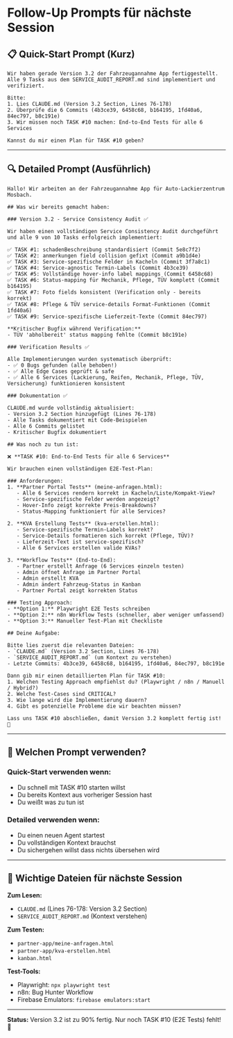 # Follow-Up Prompts für nächste Session

## 📋 Quick-Start Prompt (Kurz)

```
Wir haben gerade Version 3.2 der Fahrzeugannahme App fertiggestellt.
Alle 9 Tasks aus dem SERVICE_AUDIT_REPORT.md sind implementiert und verifiziert.

Bitte:
1. Lies CLAUDE.md (Version 3.2 Section, Lines 76-178)
2. Überprüfe die 6 Commits (4b3ce39, 6458c68, b164195, 1fd40a6, 84ec797, b8c191e)
3. Wir müssen noch TASK #10 machen: End-to-End Tests für alle 6 Services

Kannst du mir einen Plan für TASK #10 geben?
```

---

## 🔍 Detailed Prompt (Ausführlich)

```
Hallo! Wir arbeiten an der Fahrzeugannahme App für Auto-Lackierzentrum Mosbach.

## Was wir bereits gemacht haben:

### Version 3.2 - Service Consistency Audit ✅

Wir haben einen vollständigen Service Consistency Audit durchgeführt und alle 9 von 10 Tasks erfolgreich implementiert:

✅ TASK #1: schadenBeschreibung standardisiert (Commit 5e8c7f2)
✅ TASK #2: anmerkungen field collision gefixt (Commit a9b1d4e)
✅ TASK #3: Service-spezifische Felder in Kacheln (Commit 3f7a8c1)
✅ TASK #4: Service-agnostic Termin-Labels (Commit 4b3ce39)
✅ TASK #5: Vollständige hover-info label mappings (Commit 6458c68)
✅ TASK #6: Status-mapping für Mechanik, Pflege, TÜV komplett (Commit b164195)
✅ TASK #7: Foto fields konsistent (Verification only - bereits korrekt)
✅ TASK #8: Pflege & TÜV service-details Format-Funktionen (Commit 1fd40a6)
✅ TASK #9: Service-spezifische Lieferzeit-Texte (Commit 84ec797)

**Kritischer Bugfix während Verification:**
- TÜV 'abholbereit' status mapping fehlte (Commit b8c191e)

### Verification Results ✅

Alle Implementierungen wurden systematisch überprüft:
- ✅ 0 Bugs gefunden (alle behoben!)
- ✅ Alle Edge Cases geprüft & safe
- ✅ Alle 6 Services (Lackierung, Reifen, Mechanik, Pflege, TÜV, Versicherung) funktionieren konsistent

### Dokumentation ✅

CLAUDE.md wurde vollständig aktualisiert:
- Version 3.2 Section hinzugefügt (Lines 76-178)
- Alle Tasks dokumentiert mit Code-Beispielen
- Alle 6 Commits gelistet
- Kritischer Bugfix dokumentiert

## Was noch zu tun ist:

❌ **TASK #10: End-to-End Tests für alle 6 Services**

Wir brauchen einen vollständigen E2E-Test-Plan:

### Anforderungen:
1. **Partner Portal Tests** (meine-anfragen.html):
   - Alle 6 Services rendern korrekt in Kacheln/Liste/Kompakt-View?
   - Service-spezifische Felder werden angezeigt?
   - Hover-Info zeigt korrekte Preis-Breakdowns?
   - Status-Mapping funktioniert für alle Services?

2. **KVA Erstellung Tests** (kva-erstellen.html):
   - Service-spezifische Termin-Labels korrekt?
   - Service-Details formatieren sich korrekt (Pflege, TÜV)?
   - Lieferzeit-Text ist service-spezifisch?
   - Alle 6 Services erstellen valide KVAs?

3. **Workflow Tests** (End-to-End):
   - Partner erstellt Anfrage (6 Services einzeln testen)
   - Admin öffnet Anfrage im Partner Portal
   - Admin erstellt KVA
   - Admin ändert Fahrzeug-Status in Kanban
   - Partner Portal zeigt korrekten Status

### Testing Approach:
- **Option 1:** Playwright E2E Tests schreiben
- **Option 2:** n8n Workflow Tests (schneller, aber weniger umfassend)
- **Option 3:** Manueller Test-Plan mit Checkliste

## Deine Aufgabe:

Bitte lies zuerst die relevanten Dateien:
- `CLAUDE.md` (Version 3.2 Section, Lines 76-178)
- `SERVICE_AUDIT_REPORT.md` (um Kontext zu verstehen)
- Letzte Commits: 4b3ce39, 6458c68, b164195, 1fd40a6, 84ec797, b8c191e

Dann gib mir einen detaillierten Plan für TASK #10:
1. Welchen Testing Approach empfiehlst du? (Playwright / n8n / Manuell / Hybrid?)
2. Welche Test-Cases sind CRITICAL?
3. Wie lange wird die Implementierung dauern?
4. Gibt es potenzielle Probleme die wir beachten müssen?

Lass uns TASK #10 abschließen, damit Version 3.2 komplett fertig ist! 🚀
```

---

## 📌 Welchen Prompt verwenden?

### Quick-Start verwenden wenn:
- Du schnell mit TASK #10 starten willst
- Du bereits Kontext aus vorheriger Session hast
- Du weißt was zu tun ist

### Detailed verwenden wenn:
- Du einen neuen Agent startest
- Du vollständigen Kontext brauchst
- Du sichergehen willst dass nichts übersehen wird

---

## 🔗 Wichtige Dateien für nächste Session

**Zum Lesen:**
- `CLAUDE.md` (Lines 76-178: Version 3.2 Section)
- `SERVICE_AUDIT_REPORT.md` (Kontext verstehen)

**Zum Testen:**
- `partner-app/meine-anfragen.html`
- `partner-app/kva-erstellen.html`
- `kanban.html`

**Test-Tools:**
- Playwright: `npx playwright test`
- n8n: Bug Hunter Workflow
- Firebase Emulators: `firebase emulators:start`

---

**Status:** Version 3.2 ist zu 90% fertig. Nur noch TASK #10 (E2E Tests) fehlt! 🎯
